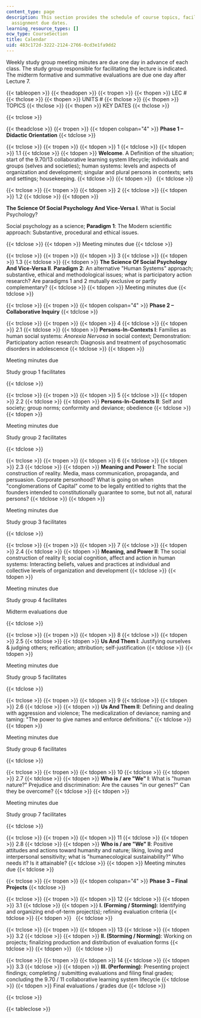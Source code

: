 ```yaml
---
content_type: page
description: This section provides the schedule of course topics, facilitators, and
  assignment due dates.
learning_resource_types: []
ocw_type: CourseSection
title: Calendar
uid: 483c172d-3222-2124-2766-0cd3e1fa9dd2
---
```


Weekly study group meeting minutes are due one day in advance of each class. The study group responsible for facilitating the lecture is indicated. The midterm formative and summative evaluations are due one day after Lecture 7.

{{< tableopen >}}
{{< theadopen >}}
{{< tropen >}}
{{< thopen >}}
LEC #
{{< thclose >}}
{{< thopen >}}
UNITS #
{{< thclose >}}
{{< thopen >}}
TOPICS
{{< thclose >}}
{{< thopen >}}
KEY DATES
{{< thclose >}}

{{< trclose >}}

{{< theadclose >}}
{{< tropen >}}
{{< tdopen colspan="4" >}}
**Phase 1 – Didactic Orientation**
{{< tdclose >}}

{{< trclose >}}
{{< tropen >}}
{{< tdopen >}}
1
{{< tdclose >}}
{{< tdopen >}}
1.1
{{< tdclose >}}
{{< tdopen >}}
**Welcome**. A Definition of the situation; start of the 9.70/13 collaborative learning system lifecycle; individuals and groups (selves and societies); human systems: levels and aspects of organization and development; singular and plural persons in contexts; sets and settings; housekeeping.
{{< tdclose >}}
{{< tdopen >}}
 
{{< tdclose >}}

{{< trclose >}}
{{< tropen >}}
{{< tdopen >}}
2
{{< tdclose >}}
{{< tdopen >}}
1.2
{{< tdclose >}}
{{< tdopen >}}


**The Science Of Social Psychology And Vice-Versa I**. What is Social Psychology?

Social psychology as a science; **Paradigm** **1**: The Modern scientific approach: Substantive, procedural and ethical issues.


{{< tdclose >}}
{{< tdopen >}}
Meeting minutes due
{{< tdclose >}}

{{< trclose >}}
{{< tropen >}}
{{< tdopen >}}
3
{{< tdclose >}}
{{< tdopen >}}
1.3
{{< tdclose >}}
{{< tdopen >}}
**The Science Of Social Psychology And Vice-Versa II**. **Paradigm** **2**: An alternative "Human Systems" approach; substantive, ethical and methodological issues; what is participatory action research? Are paradigms 1 and 2 mutually exclusive or partly complementary?
{{< tdclose >}}
{{< tdopen >}}
Meeting minutes due
{{< tdclose >}}

{{< trclose >}}
{{< tropen >}}
{{< tdopen colspan="4" >}}
**Phase 2 – Collaborative Inquiry**
{{< tdclose >}}

{{< trclose >}}
{{< tropen >}}
{{< tdopen >}}
4
{{< tdclose >}}
{{< tdopen >}}
2.1
{{< tdclose >}}
{{< tdopen >}}
**Persons-In-Contexts I**: Families as human social systems: _Anorexia Nervosa_ in social context; Demonstration: Participatory action research: Diagnosis and treatment of psychosomatic disorders in adolescence
{{< tdclose >}}
{{< tdopen >}}


Meeting minutes due

Study group 1 facilitates


{{< tdclose >}}

{{< trclose >}}
{{< tropen >}}
{{< tdopen >}}
5
{{< tdclose >}}
{{< tdopen >}}
2.2
{{< tdclose >}}
{{< tdopen >}}
**Persons-In-Contexts II**: Self and society; group norms; conformity and deviance; obedience
{{< tdclose >}}
{{< tdopen >}}


Meeting minutes due

Study group 2 facilitates


{{< tdclose >}}

{{< trclose >}}
{{< tropen >}}
{{< tdopen >}}
6
{{< tdclose >}}
{{< tdopen >}}
2.3
{{< tdclose >}}
{{< tdopen >}}
**Meaning and Power I**: The social construction of reality. Media, mass communication, propaganda, and persuasion. Corporate personhood? What is going on when "conglomerations of Capital" come to be legally entitled to rights that the founders intended to constitutionally guarantee to some, but not all, natural persons?
{{< tdclose >}}
{{< tdopen >}}


Meeting minutes due

Study group 3 facilitates


{{< tdclose >}}

{{< trclose >}}
{{< tropen >}}
{{< tdopen >}}
7
{{< tdclose >}}
{{< tdopen >}}
2.4
{{< tdclose >}}
{{< tdopen >}}
**Meaning, and Power II**: The social construction of reality II; social cognition, affect and action in human systems: Interacting beliefs, values and practices at individual and collective levels of organization and development
{{< tdclose >}}
{{< tdopen >}}


Meeting minutes due

Study group 4 facilitates

Midterm evaluations due


{{< tdclose >}}

{{< trclose >}}
{{< tropen >}}
{{< tdopen >}}
8
{{< tdclose >}}
{{< tdopen >}}
2.5
{{< tdclose >}}
{{< tdopen >}}
**Us And Them I**: Justifying ourselves & judging others; reification; attribution; self-justification
{{< tdclose >}}
{{< tdopen >}}


Meeting minutes due

Study group 5 facilitates


{{< tdclose >}}

{{< trclose >}}
{{< tropen >}}
{{< tdopen >}}
9
{{< tdclose >}}
{{< tdopen >}}
2.6
{{< tdclose >}}
{{< tdopen >}}
**Us And Them II**: Defining and dealing with aggression and violence; The medicalization of deviance; naming and taming: "The power to give names and enforce definitions."
{{< tdclose >}}
{{< tdopen >}}


Meeting minutes due

Study group 6 facilitates


{{< tdclose >}}

{{< trclose >}}
{{< tropen >}}
{{< tdopen >}}
10
{{< tdclose >}}
{{< tdopen >}}
2.7
{{< tdclose >}}
{{< tdopen >}}
**Who is / are "We" I**: What is "human nature?" Prejudice and discrimination: Are the causes "in our genes?" Can they be overcome?
{{< tdclose >}}
{{< tdopen >}}


Meeting minutes due

Study group 7 facilitates


{{< tdclose >}}

{{< trclose >}}
{{< tropen >}}
{{< tdopen >}}
11
{{< tdclose >}}
{{< tdopen >}}
2.8
{{< tdclose >}}
{{< tdopen >}}
**Who is / are "We" II**: Positive attitudes and actions toward humanity and nature; liking, loving and interpersonal sensitivity; what is "humanecological sustainability?" Who needs it? Is it attainable?
{{< tdclose >}}
{{< tdopen >}}
Meeting minutes due
{{< tdclose >}}

{{< trclose >}}
{{< tropen >}}
{{< tdopen colspan="4" >}}
**Phase 3** ****–** Final Projects**
{{< tdclose >}}

{{< trclose >}}
{{< tropen >}}
{{< tdopen >}}
12
{{< tdclose >}}
{{< tdopen >}}
3.1
{{< tdclose >}}
{{< tdopen >}}
**I. (Forming / Storming)**: Identifying and organizing end-of-term project(s); refining evaluation criteria
{{< tdclose >}}
{{< tdopen >}}
 
{{< tdclose >}}

{{< trclose >}}
{{< tropen >}}
{{< tdopen >}}
13
{{< tdclose >}}
{{< tdopen >}}
3.2
{{< tdclose >}}
{{< tdopen >}}
**II. (Storming / Norming)**: Working on projects; finalizing production and distribution of evaluation forms
{{< tdclose >}}
{{< tdopen >}}
 
{{< tdclose >}}

{{< trclose >}}
{{< tropen >}}
{{< tdopen >}}
14
{{< tdclose >}}
{{< tdopen >}}
3.3
{{< tdclose >}}
{{< tdopen >}}
**III. (Performing)**: Presenting project findings; completing / submitting evaluations and filing final grades; concluding the 9.70 / 11 collaborative learning system lifecycle
{{< tdclose >}}
{{< tdopen >}}
Final evaluations / grades due
{{< tdclose >}}

{{< trclose >}}

{{< tableclose >}}